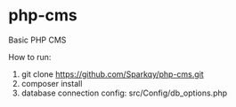 # php-cms
Basic PHP CMS

How to run: 
1. git clone https://github.com/Sparkqy/php-cms.git
2. composer install
3. database connection config: src/Config/db_options.php
